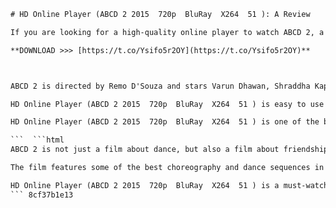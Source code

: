 
 ```html 
# HD Online Player (ABCD 2 2015  720p  BluRay  X264  51 ): A Review
 
If you are looking for a high-quality online player to watch ABCD 2, a 2015 Bollywood dance film, you might want to check out HD Online Player (ABCD 2 2015  720p  BluRay  X264  51 ). This player offers a smooth and clear streaming experience with a resolution of 720p and a sound quality of 5.1 surround sound. You can enjoy the stunning visuals and the catchy songs of this sequel to the hit film ABCD: Any Body Can Dance.
 
**DOWNLOAD >>> [https://t.co/Ysifo5r2OY](https://t.co/Ysifo5r2OY)**


 
ABCD 2 is directed by Remo D'Souza and stars Varun Dhawan, Shraddha Kapoor, Prabhu Deva, Lauren Gottlieb, Raghav Juyal, Dharmesh Yelande and Punit Pathak. The film is based on the true story of the Fictitious Dance Group, who rose from the streets of Mumbai to represent India at the World Hip Hop Dance Championship in Las Vegas. The film showcases their journey of overcoming obstacles, finding their identity and expressing themselves through dance.
 
HD Online Player (ABCD 2 2015  720p  BluRay  X264  51 ) is easy to use and compatible with most devices. You can watch the film online or download it for offline viewing. You can also adjust the playback speed, subtitles and audio options according to your preference. The player has a user-friendly interface and a fast loading time. You can also share your feedback and ratings with other viewers.
 
HD Online Player (ABCD 2 2015  720p  BluRay  X264  51 ) is one of the best options to watch ABCD 2 online in high definition. It will give you a memorable and enjoyable viewing experience that will make you want to dance along with the characters. So what are you waiting for? Grab your popcorn and start watching ABCD 2 with HD Online Player (ABCD 2 2015 720p BluRay X264 51 ) today!

 ```  ```html 
ABCD 2 is not just a film about dance, but also a film about friendship, love, passion and patriotism. The film explores the themes of loyalty, betrayal, redemption and unity among the diverse group of dancers. The film also pays tribute to the Indian flag and the national anthem in some of the scenes. The film has a message of following your dreams and being proud of your roots.
 
The film features some of the best choreography and dance sequences in Bollywood. The film showcases various styles of dance, such as hip hop, contemporary, salsa, bhangra and classical. The film also features some of the best dancers in the industry, such as Prabhu Deva, who is known as the "Michael Jackson of India". The film has some of the most popular songs of 2015, such as "Bezubaan Phir Se", "Sun Saathiya", "Happy Birthday" and "Vande Mataram". The film has a vibrant and colorful cinematography that captures the essence of Mumbai and Las Vegas.
 
HD Online Player (ABCD 2 2015  720p  BluRay  X264  51 ) is a must-watch for all the fans of dance and music. It is a film that will make you feel inspired and entertained. It is a film that will make you appreciate the talent and hard work of the Indian dancers. It is a film that will make you proud to be an Indian. Watch ABCD 2 with HD Online Player (ABCD 2 2015 720p BluRay X264 51 ) and get ready to groove!
 ``` 8cf37b1e13
 
